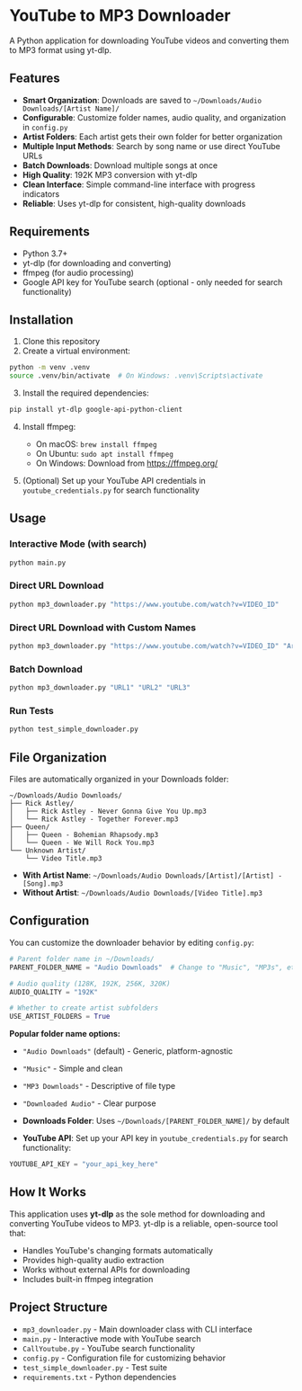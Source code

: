 # YouTube to MP3 Downloader

A Python application for downloading YouTube videos and converting them to MP3 format using yt-dlp.

## Features

- **Smart Organization**: Downloads are saved to `~/Downloads/Audio Downloads/[Artist Name]/`
- **Configurable**: Customize folder names, audio quality, and organization in `config.py`
- **Artist Folders**: Each artist gets their own folder for better organization
- **Multiple Input Methods**: Search by song name or use direct YouTube URLs
- **Batch Downloads**: Download multiple songs at once
- **High Quality**: 192K MP3 conversion with yt-dlp
- **Clean Interface**: Simple command-line interface with progress indicators
- **Reliable**: Uses yt-dlp for consistent, high-quality downloads

## Requirements

- Python 3.7+
- yt-dlp (for downloading and converting)
- ffmpeg (for audio processing)
- Google API key for YouTube search (optional - only needed for search functionality)

## Installation

1. Clone this repository
2. Create a virtual environment:
```bash
python -m venv .venv
source .venv/bin/activate  # On Windows: .venv\Scripts\activate
```

3. Install the required dependencies:
```bash
pip install yt-dlp google-api-python-client
```

4. Install ffmpeg:
   - On macOS: `brew install ffmpeg`
   - On Ubuntu: `sudo apt install ffmpeg`
   - On Windows: Download from https://ffmpeg.org/

5. (Optional) Set up your YouTube API credentials in `youtube_credentials.py` for search functionality

## Usage

### Interactive Mode (with search)
```bash
python main.py
```

### Direct URL Download
```bash
python mp3_downloader.py "https://www.youtube.com/watch?v=VIDEO_ID"
```

### Direct URL Download with Custom Names
```bash
python mp3_downloader.py "https://www.youtube.com/watch?v=VIDEO_ID" "Artist Name" "Song Title"
```

### Batch Download
```bash
python mp3_downloader.py "URL1" "URL2" "URL3"
```

### Run Tests
```bash
python test_simple_downloader.py
```

## File Organization

Files are automatically organized in your Downloads folder:

```
~/Downloads/Audio Downloads/
├── Rick Astley/
│   ├── Rick Astley - Never Gonna Give You Up.mp3
│   └── Rick Astley - Together Forever.mp3
├── Queen/
│   ├── Queen - Bohemian Rhapsody.mp3
│   └── Queen - We Will Rock You.mp3
└── Unknown Artist/
    └── Video Title.mp3
```

- **With Artist Name**: `~/Downloads/Audio Downloads/[Artist]/[Artist] - [Song].mp3`
- **Without Artist**: `~/Downloads/Audio Downloads/[Video Title].mp3`

## Configuration

You can customize the downloader behavior by editing `config.py`:

```python
# Parent folder name in ~/Downloads/
PARENT_FOLDER_NAME = "Audio Downloads"  # Change to "Music", "MP3s", etc.

# Audio quality (128K, 192K, 256K, 320K)
AUDIO_QUALITY = "192K"

# Whether to create artist subfolders
USE_ARTIST_FOLDERS = True
```

**Popular folder name options:**
- `"Audio Downloads"` (default) - Generic, platform-agnostic
- `"Music"` - Simple and clean
- `"MP3 Downloads"` - Descriptive of file type
- `"Downloaded Audio"` - Clear purpose

- **Downloads Folder**: Uses `~/Downloads/[PARENT_FOLDER_NAME]/` by default
- **YouTube API**: Set up your API key in `youtube_credentials.py` for search functionality:
```python
YOUTUBE_API_KEY = "your_api_key_here"
```

## How It Works

This application uses **yt-dlp** as the sole method for downloading and converting YouTube videos to MP3. yt-dlp is a reliable, open-source tool that:

- Handles YouTube's changing formats automatically
- Provides high-quality audio extraction
- Works without external APIs for downloading
- Includes built-in ffmpeg integration

## Project Structure

- `mp3_downloader.py` - Main downloader class with CLI interface
- `main.py` - Interactive mode with YouTube search
- `CallYoutube.py` - YouTube search functionality
- `config.py` - Configuration file for customizing behavior
- `test_simple_downloader.py` - Test suite
- `requirements.txt` - Python dependencies
